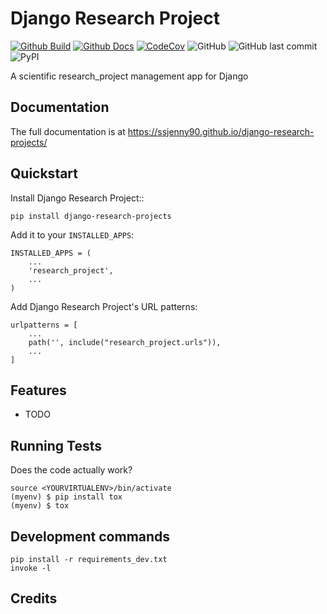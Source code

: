 # Django Research Project 

[![Github Build](https://github.com/SSJenny90/django-research-projects/actions/workflows/build.yml/badge.svg)](https://github.com/SSJenny90/django-research-projects/actions/workflows/build.yml)
[![Github Docs](https://github.com/SSJenny90/django-research-projects/actions/workflows/docs.yml/badge.svg)](https://github.com/SSJenny90/django-research-projects/actions/workflows/docs.yml)
[![CodeCov](https://codecov.io/gh/SSJenny90/django-research-projects/branch/main/graph/badge.svg?token=0Q18CLIKZE)](https://codecov.io/gh/SSJenny90/django-research-projects)
![GitHub](https://img.shields.io/github/license/SSJenny90/django-research-projects)
![GitHub last commit](https://img.shields.io/github/last-commit/SSJenny90/django-research-projects)
![PyPI](https://img.shields.io/pypi/v/django-research-projects)
<!-- [![RTD](https://readthedocs.org/projects/django-research-projects/badge/?version=latest)](https://django-research-projects.readthedocs.io/en/latest/readme.html) -->
<!-- [![Documentation](https://github.com/SSJenny90/django-research-projects/actions/workflows/build-docs.yml/badge.svg)](https://github.com/SSJenny90/django-research-projects/actions/workflows/build-docs.yml) -->
<!-- [![PR](https://img.shields.io/github/issues-pr/SSJenny90/django-research-projects)](https://github.com/SSJenny90/django-research-projects/pulls)
[![Issues](https://img.shields.io/github/issues-raw/SSJenny90/django-research-projects)](https://github.com/SSJenny90/django-research-projects/pulls) -->
<!-- ![PyPI - Downloads](https://img.shields.io/pypi/dm/django-research-projects) -->
<!-- ![PyPI - Status](https://img.shields.io/pypi/status/django-research-projects) -->

A scientific research_project management app for Django

Documentation
-------------

The full documentation is at https://ssjenny90.github.io/django-research-projects/

Quickstart
----------

Install Django Research Project::

    pip install django-research-projects

Add it to your `INSTALLED_APPS`:


    INSTALLED_APPS = (
        ...
        'research_project',
        ...
    )

Add Django Research Project's URL patterns:

    urlpatterns = [
        ...
        path('', include("research_project.urls")),
        ...
    ]

Features
--------

* TODO

Running Tests
-------------

Does the code actually work?

    source <YOURVIRTUALENV>/bin/activate
    (myenv) $ pip install tox
    (myenv) $ tox


Development commands
---------------------

    pip install -r requirements_dev.txt
    invoke -l


Credits
-------

